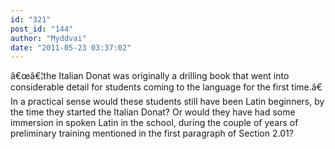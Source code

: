 ```yaml
---
id: "321"
post_id: "144"
author: "Myddvai"
date: "2011-05-23 03:37:02"
---
```

â€œâ€¦the Italian Donat was originally a drilling book that went into considerable detail for students coming to the language for the first time.â€ In a practical sense would these students still have been Latin beginners, by the time they started the Italian Donat? Or would they have had some immersion in spoken Latin in the school, during the couple of years of preliminary training mentioned in the first paragraph of Section 2.01?
